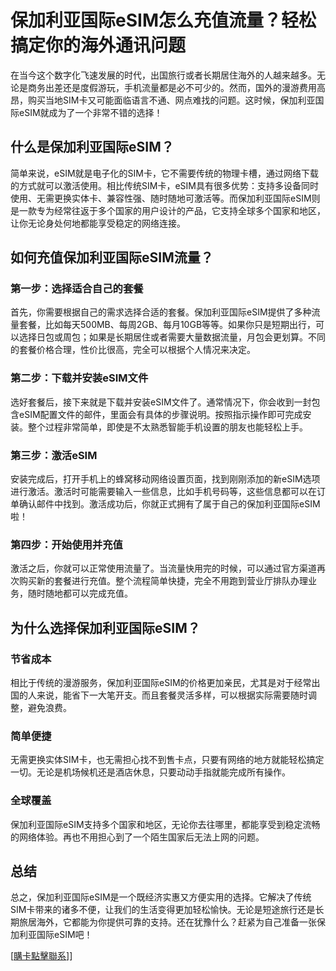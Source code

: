 # 保加利亚国际eSIM怎么充值流量？轻松搞定你的海外通讯问题

在当今这个数字化飞速发展的时代，出国旅行或者长期居住海外的人越来越多。无论是商务出差还是度假游玩，手机流量都是必不可少的。然而，国外的漫游费用高昂，购买当地SIM卡又可能面临语言不通、网点难找的问题。这时候，保加利亚国际eSIM就成为了一个非常不错的选择！

## 什么是保加利亚国际eSIM？

简单来说，eSIM就是电子化的SIM卡，它不需要传统的物理卡槽，通过网络下载的方式就可以激活使用。相比传统SIM卡，eSIM具有很多优势：支持多设备同时使用、无需更换实体卡、兼容性强、随时随地可激活等。而保加利亚国际eSIM则是一款专为经常往返于多个国家的用户设计的产品，它支持全球多个国家和地区，让你无论身处何地都能享受稳定的网络连接。

## 如何充值保加利亚国际eSIM流量？

### 第一步：选择适合自己的套餐
首先，你需要根据自己的需求选择合适的套餐。保加利亚国际eSIM提供了多种流量套餐，比如每天500MB、每周2GB、每月10GB等等。如果你只是短期出行，可以选择日包或周包；如果是长期居住或者需要大量数据流量，月包会更划算。不同的套餐价格合理，性价比很高，完全可以根据个人情况来决定。

### 第二步：下载并安装eSIM文件
选好套餐后，接下来就是下载并安装eSIM文件了。通常情况下，你会收到一封包含eSIM配置文件的邮件，里面会有具体的步骤说明。按照指示操作即可完成安装。整个过程非常简单，即使是不太熟悉智能手机设置的朋友也能轻松上手。

### 第三步：激活eSIM
安装完成后，打开手机上的蜂窝移动网络设置页面，找到刚刚添加的新eSIM选项进行激活。激活时可能需要输入一些信息，比如手机号码等，这些信息都可以在订单确认邮件中找到。激活成功后，你就正式拥有了属于自己的保加利亚国际eSIM啦！

### 第四步：开始使用并充值
激活之后，你就可以正常使用流量了。当流量快用完的时候，可以通过官方渠道再次购买新的套餐进行充值。整个流程简单快捷，完全不用跑到营业厅排队办理业务，随时随地都可以完成充值。

## 为什么选择保加利亚国际eSIM？

### 节省成本
相比于传统的漫游服务，保加利亚国际eSIM的价格更加亲民，尤其是对于经常出国的人来说，能省下一大笔开支。而且套餐灵活多样，可以根据实际需要随时调整，避免浪费。

### 简单便捷
无需更换实体SIM卡，也无需担心找不到售卡点，只要有网络的地方就能轻松搞定一切。无论是机场候机还是酒店休息，只要动动手指就能完成所有操作。

### 全球覆盖
保加利亚国际eSIM支持多个国家和地区，无论你去往哪里，都能享受到稳定流畅的网络体验。再也不用担心到了一个陌生国家后无法上网的问题。

## 总结

总之，保加利亚国际eSIM是一个既经济实惠又方便实用的选择。它解决了传统SIM卡带来的诸多不便，让我们的生活变得更加轻松愉快。无论是短途旅行还是长期旅居海外，它都能为你提供可靠的支持。还在犹豫什么？赶紧为自己准备一张保加利亚国际eSIM吧！

[[購卡點擊聯系](https://t.me/s/esim1088)]]
